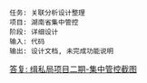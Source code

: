 	任务: 关联分析设计整理
	项目: 湖南省集中管控
	阶段: 详细设计
	输入: 代码
	输出: 设计文档, 未完成功能说明


[答复: 缉私局项目二期-集中管控截图](airmail://message?mail=lidong.yang%40pekall.com&messageid=AHAA5QCiI4Exlq1d7RGMkaoA)